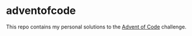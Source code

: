 # adventofcode

This repo contains my personal solutions to the
[Advent of Code](https://adventofcode.com/) challenge.
